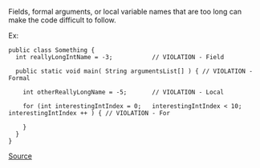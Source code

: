 Fields, formal arguments, or local variable names that are too long can make the code difficult to follow.

Ex:

```
public class Something {
  int reallyLongIntName = -3;  			// VIOLATION - Field

  public static void main( String argumentsList[] ) { // VIOLATION - Formal

    int otherReallyLongName = -5; 		// VIOLATION - Local

    for (int interestingIntIndex = 0;	interestingIntIndex < 10; interestingIntIndex ++ ) { // VIOLATION - For

    }
  }
}
```

[Source](http://pmd.sourceforge.net/pmd-5.3.2/pmd-java/rules/java/naming.html#LongVariable)
